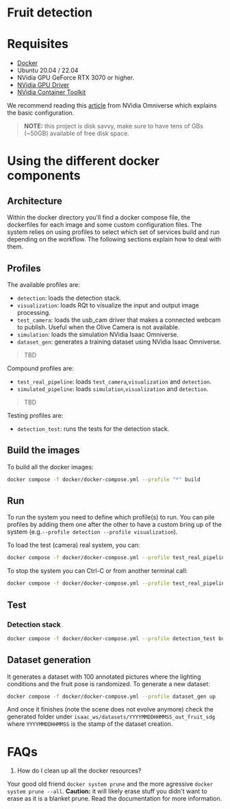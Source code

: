 # Fruit detection

# Requisites

- [Docker](https://docs.docker.com/engine/install/ubuntu/)
- Ubuntu 20.04 / 22.04
- NVidia GPU GeForce RTX 3070 or higher.
- [NVidia GPU Driver](https://www.nvidia.com/en-us/drivers/unix/)
- [NVidia Container Toolkit](https://github.com/NVIDIA/nvidia-container-toolkit)

We recommend reading this [article](https://docs.omniverse.nvidia.com/isaacsim/latest/installation/install_container.html) from NVidia Omniverse which explains the basic configuration.

> **NOTE:** this project is disk savvy, make sure to have tens of GBs (~50GB) available of free disk space.


# Using the different docker components

## Architecture

Within the docker directory you'll find a docker compose file, the dockerfiles for each image and some custom configuration files.
The system relies on using profiles to select which set of services build and run depending on the workflow. The following sections explain how to deal with them.

## Profiles

The available profiles are:

- `detection`: loads the detection stack.
- `visualization`: loads RQt to visualize the input and output image processing.
- `test_camera`: loads the usb_cam driver that makes a connected webcam to publish. Useful when the Olive Camera is not available.
- `simulation`: loads the simulation NVidia Isaac Omniverse. 
- `dataset_gen`: generates a training dataset using NVidia Isaac Omniverse. 
> TBD

Compound profiles are:

- `test_real_pipeline`: loads `test_camera`,`visualization` and `detection`.
- `simulated_pipeline`: loads `simulation`,`visualization` and `detection`.

> TBD

Testing profiles are:

- `detection_test`: runs the tests for the detection stack.

## Build the images

To build all the docker images:

```bash
docker compose -f docker/docker-compose.yml --profile "*" build
```

## Run

To run the system you need to define which profile(s) to run. You can pile profiles by adding them one after the other to have a custom bring up of the system (e.g.`--profile detection --profile visualization`).

To load the test (camera) real system, you can:

```bash
docker compose -f docker/docker-compose.yml --profile test_real_pipeline up
```

To stop the system you can Ctrl-C or from another terminal call:

```bash
docker compose -f docker/docker-compose.yml --profile test_real_pipeline down
```

## Test

### Detection stack

```bash
docker compose -f docker/docker-compose.yml --profile detection_test build
```

## Dataset generation

It generates a dataset with 100 annotated pictures where the lighting conditions and the fruit pose is randomized.
To generate a new dataset:

```bash
docker compose -f docker/docker-compose.yml --profile dataset_gen up
```

And once it finishes (note the scene does not evolve anymore) check the generated folder under `isaac_ws/datasets/YYYYMMDDHHMMSS_out_fruit_sdg` where `YYYYMMDDHHMMSS` is the stamp of the dataset creation. 


# FAQs

1. How do I clean up all the docker resources?

Your good old friend `docker system prune` and the more agressive `docker system prune --all`. **Caution:** it will likely erase stuff you didn't want to erase as it is a blanket prune. Read the documentation for more information.